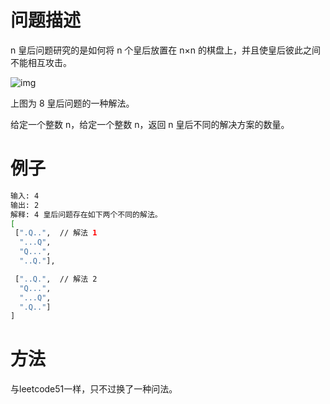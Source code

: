 # 问题描述

n 皇后问题研究的是如何将 n 个皇后放置在 n×n 的棋盘上，并且使皇后彼此之间不能相互攻击。

![img](assets/8-queens.png)

上图为 8 皇后问题的一种解法。

给定一个整数 n，给定一个整数 n，返回 n 皇后不同的解决方案的数量。

# 例子

```bash
输入: 4
输出: 2
解释: 4 皇后问题存在如下两个不同的解法。
[
 [".Q..",  // 解法 1
  "...Q",
  "Q...",
  "..Q."],

 ["..Q.",  // 解法 2
  "Q...",
  "...Q",
  ".Q.."]
]
```

# 方法

与leetcode51一样，只不过换了一种问法。